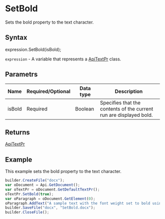 # SetBold

Sets the bold property to the text character.

## Syntax

expression.SetBold(isBold);

`expression` - A variable that represents a [ApiTextPr](../ApiTextPr.md) class.

## Parametrs

| **Name** | **Required/Optional** | **Data type** | **Description** |
| ------------- | ------------- | ------------- | ------------- |
| isBold | Required | Boolean | Specifies that the contents of the current run are displayed bold. |

## Returns

[ApiTextPr](../../ApiTextPr/ApiTextPr.md)

## Example

This example sets the bold property to the text character.

```javascript
builder.CreateFile("docx");
var oDocument = Api.GetDocument();
var oTextPr = oDocument.GetDefaultTextPr();
oTextPr.SetBold(true);
var oParagraph = oDocument.GetElement(0);
oParagraph.AddText("A sample text with the font weight set to bold using the text properties.");
builder.SaveFile("docx", "SetBold.docx");
builder.CloseFile();
```